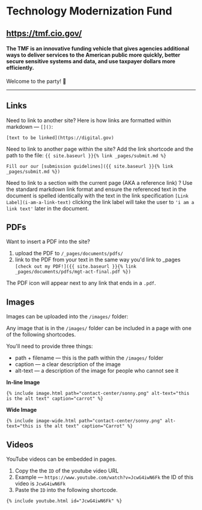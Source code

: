 # Technology Modernization Fund
## https://tmf.cio.gov/

#### The TMF is an innovative funding vehicle that gives agencies additional ways to deliver services to the American public more quickly, better secure sensitive systems and data, and use taxpayer dollars more efficiently.

Welcome to the party! :tada:

---

## Links

Need to link to another site? Here is how links are formatted within markdown — `[]()`:

```
[text to be linked](https://digital.gov)
```

Need to link to another page within the site?
Add the link shortcode and the path to the file: `{{ site.baseurl }}{% link _pages/submit.md %}`

```
Fill our our [submission guidelines]({{ site.baseurl }}{% link _pages/submit.md %})
```
Need to link to a section with the current page (AKA a reference link) ?
Use the standard markdown link format and ensure the referenced text in the document is spelled identically with the text in the link specification `[Link Label](i-am-a-link-text)` clicking the link label will take the user to `'i am a link text'` later in the document.
## PDFs

Want to insert a PDF into the site?
1. upload the PDF to `/_pages/documents/pdfs/`
2. link to the PDF from your text in the same way you'd link to _pages ```[check out my PDF!]({{ site.baseurl }}{% link _pages/documents/pdfs/mgt-act-final.pdf %})```

The PDF icon will appear next to any link that ends in a `.pdf`.

## Images

Images can be uploaded into the `/images/` folder:

Any image that is in the `/images/` folder can be included in a page with one of the following shortcodes.

You'll need to provide three things:
- path + filename — this is the path within the `/images/` folder
- caption — a clear description of the image
- alt-text — a description of the image for people who cannot see it


**In-line Image**
```
{% include image.html path="contact-center/sonny.png" alt-text="this is the alt text" caption="carrot" %}
```

**Wide Image**
```
{% include image-wide.html path="contact-center/sonny.png" alt-text="this is the alt text" caption="Carrot" %}
```

## Videos

YouTube videos can be embedded in pages.

1. Copy the the `ID` of the youtube video URL
  1. Example — `https://www.youtube.com/watch?v=JcwG4iwN6Fk` the ID of this video is `JcwG4iwN6Fk`
2. Paste the `ID` into the following shortcode.

```
{% include youtube.html id="JcwG4iwN6Fk" %}
```
